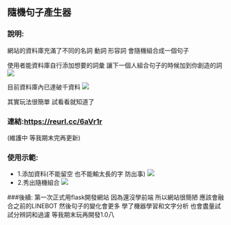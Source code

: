 ## 隨機句子產生器
### 說明:
網站的資料庫充滿了不同的名詞 動詞 形容詞
會隨機組合成一個句子

使用者能資料庫自行添加想要的詞彙
讓下一個人組合句子的時候加到你創造的詞
![](https://i.imgur.com/0oMXTQP.png)

目前資料庫內已達破千資料
![](https://i.imgur.com/YqtyDQv.png)

其實玩法很簡單 試看看就知道了

### 連結:https://reurl.cc/6aVr1r
(維護中 等我期末完再更新)


### 使用示範:
* 1.添加資料(不能留空 也不能輸太長的字 防出事)
![](https://i.imgur.com/NO6lZMc.png)
* 2.秀出隨機組合
![](https://i.imgur.com/MbaKgpW.png)

###後續:
第一次正式用flask開發網站
因為還沒學前端 所以網站很簡陋
應該會融合之前的LINEBOT
然後句子的變化會更多
學了機器學習和文字分析
也會盡量試試分辨詞和過濾
等我期末玩再開發1.0八